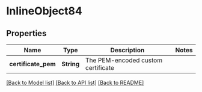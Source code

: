 # InlineObject84

## Properties

Name | Type | Description | Notes
------------ | ------------- | ------------- | -------------
**certificate_pem** | **String** | The PEM-encoded custom certificate | 

[[Back to Model list]](../README.md#documentation-for-models) [[Back to API list]](../README.md#documentation-for-api-endpoints) [[Back to README]](../README.md)


